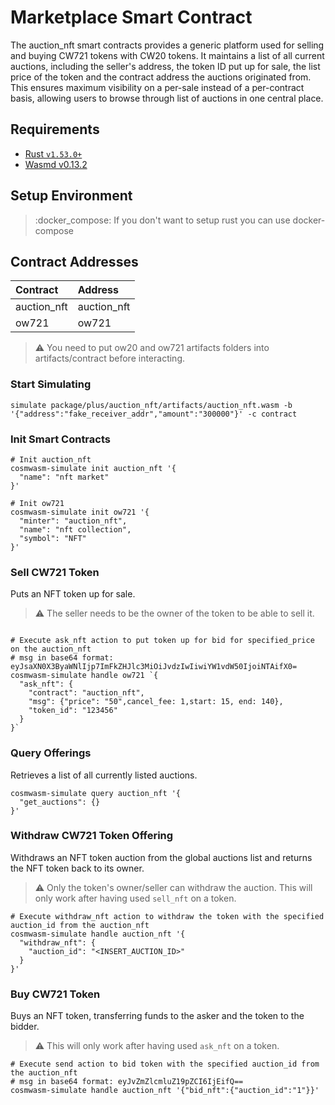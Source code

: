 # Marketplace Smart Contract

The auction_nft smart contracts provides a generic platform used for selling and buying CW721 tokens with CW20 tokens. It maintains a list of all current auctions, including the seller's address, the token ID put up for sale, the list price of the token and the contract address the auctions originated from. This ensures maximum visibility on a per-sale instead of a per-contract basis, allowing users to browse through list of auctions in one central place.

## Requirements

- [Rust `v1.53.0+`](https://rustup.rs/)
- [Wasmd v0.13.2](https://github.com/CosmWasm/wasmd/tree/v0.11.1)

## Setup Environment

> :docker_compose: If you don't want to setup rust you can use docker-compose

## Contract Addresses

| Contract    | Address     |
| :---------- | :---------- |
| auction_nft | auction_nft |
| ow721       | ow721       |

> :warning: You need to put ow20 and ow721 artifacts folders into artifacts/contract before interacting.

### Start Simulating

`simulate package/plus/auction_nft/artifacts/auction_nft.wasm -b '{"address":"fake_receiver_addr","amount":"300000"}' -c contract`

### Init Smart Contracts

```shell
# Init auction_nft
cosmwasm-simulate init auction_nft '{
  "name": "nft market"
}'

# Init ow721
cosmwasm-simulate init ow721 '{
  "minter": "auction_nft",
  "name": "nft collection",
  "symbol": "NFT"
}'

```

### Sell CW721 Token

Puts an NFT token up for sale.

> :warning: The seller needs to be the owner of the token to be able to sell it.

```shell

# Execute ask_nft action to put token up for bid for specified_price on the auction_nft
# msg in base64 format: eyJsaXN0X3ByaWNlIjp7ImFkZHJlc3MiOiJvdzIwIiwiYW1vdW50IjoiNTAifX0=
cosmwasm-simulate handle ow721 `{
  "ask_nft": {
    "contract": "auction_nft",
    "msg": {"price": "50",cancel_fee: 1,start: 15, end: 140},
    "token_id": "123456"
  }
}`

```

### Query Offerings

Retrieves a list of all currently listed auctions.

```shell
cosmwasm-simulate query auction_nft '{
  "get_auctions": {}
}'
```

### Withdraw CW721 Token Offering

Withdraws an NFT token auction from the global auctions list and returns the NFT token back to its owner.

> :warning: Only the token's owner/seller can withdraw the auction. This will only work after having used `sell_nft` on a token.

```shell
# Execute withdraw_nft action to withdraw the token with the specified auction_id from the auction_nft
cosmwasm-simulate handle auction_nft '{
  "withdraw_nft": {
    "auction_id": "<INSERT_AUCTION_ID>"
  }
}'
```

### Buy CW721 Token

Buys an NFT token, transferring funds to the asker and the token to the bidder.

> :warning: This will only work after having used `ask_nft` on a token.

```shell
# Execute send action to bid token with the specified auction_id from the auction_nft
# msg in base64 format: eyJvZmZlcmluZ19pZCI6IjEifQ==
cosmwasm-simulate handle auction_nft '{"bid_nft":{"auction_id":"1"}}'

```
